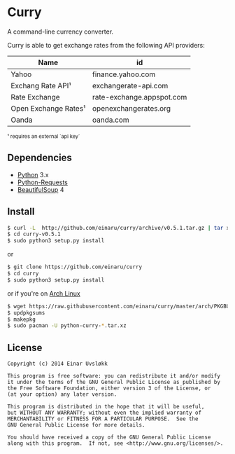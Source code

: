 # Curry

A command-line currency converter.

Curry is able to get exchange rates from the following API providers:

| Name                 | id                        |
| -------------------  | ------------------------- |
| Yahoo                | finance.yahoo.com         |
| Exchang Rate API¹    | exchangerate-api.com      |
| Rate Exchange        | rate-exchange.appspot.com |
| Open Exchange Rates¹ | openexchangerates.org     |
| Oanda                | oanda.com                 |

<small>
¹ requires an external `api key`
</small>


## Dependencies

- [Python](https://www.python.org) 3.x
- [Python-Requests](http://docs.python-requests.org/en/latest/)
- [BeautifulSoup](http://www.crummy.com/software/BeautifulSoup/) 4


## Install

``` bash
$ curl -L  http://github.com/einaru/curry/archive/v0.5.1.tar.gz | tar xz
$ cd curry-v0.5.1
$ sudo python3 setup.py install
```

or

```bash
$ git clone https://github.com/einaru/curry
$ cd curry
$ sudo python3 setup.py install
```

or if you're on [Arch Linux](https://www.archlinux.org)

``` bash
$ wget https://raw.githubusercontent.com/einaru/curry/master/arch/PKGBUILD
$ updpkgsums
$ makepkg
$ sudo pacman -U python-curry-*.tar.xz
```


## License

```
Copyright (c) 2014 Einar Uvsløkk

This program is free software: you can redistribute it and/or modify
it under the terms of the GNU General Public License as published by
the Free Software Foundation, either version 3 of the License, or
(at your option) any later version.

This program is distributed in the hope that it will be useful,
but WITHOUT ANY WARRANTY; without even the implied warranty of
MERCHANTABILITY or FITNESS FOR A PARTICULAR PURPOSE.  See the
GNU General Public License for more details.

You should have received a copy of the GNU General Public License
along with this program.  If not, see <http://www.gnu.org/licenses/>.
```
